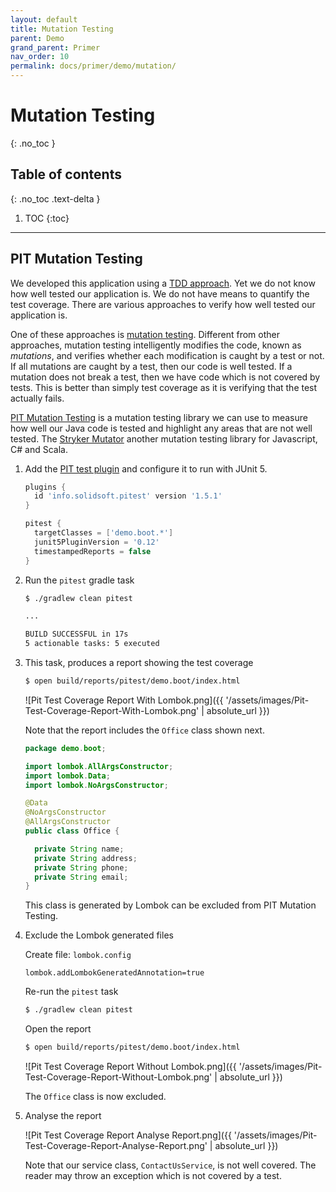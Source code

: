 ```yaml
---
layout: default
title: Mutation Testing
parent: Demo
grand_parent: Primer
nav_order: 10
permalink: docs/primer/demo/mutation/
---
```


# Mutation Testing
{: .no_toc }

## Table of contents
{: .no_toc .text-delta }

1. TOC
{:toc}

---

## PIT Mutation Testing

We developed this application using a [TDD approach](https://martinfowler.com/bliki/TestDrivenDevelopment.html).  Yet we do not know how well tested our application is.  We do not have means to quantify the test coverage.  There are various approaches to verify how well tested our application is.

One of these approaches is [mutation testing](https://en.wikipedia.org/wiki/Mutation_testing).  Different from other approaches, mutation testing intelligently modifies the code, known as _mutations_, and verifies whether each modification is caught by a test or not.  If all mutations are caught by a test, then our code is well tested.  If a mutation does not break a test, then we have code which is not covered by tests.  This is better than simply test coverage as it is verifying that the test actually fails.

[PIT Mutation Testing](https://pitest.org/) is a mutation testing library we can use to measure how well our Java code is tested and highlight any areas that are not well tested.  The [Stryker Mutator](https://stryker-mutator.io/) another mutation testing library for Javascript, C# and Scala.

1. Add the [PIT test plugin](https://plugins.gradle.org/plugin/info.solidsoft.pitest) and configure it to run with JUnit 5.

   ```groovy
   plugins {
     id 'info.solidsoft.pitest' version '1.5.1'
   }

   pitest {
     targetClasses = ['demo.boot.*']
     junit5PluginVersion = '0.12'
     timestampedReports = false
   }
   ```

1. Run the `pitest` gradle task

   ```bash
   $ ./gradlew clean pitest

   ...

   BUILD SUCCESSFUL in 17s
   5 actionable tasks: 5 executed
   ```

1. This task, produces a report showing the test coverage

   ```bash
   $ open build/reports/pitest/demo.boot/index.html
   ```

   ![Pit Test Coverage Report With Lombok.png]({{ '/assets/images/Pit-Test-Coverage-Report-With-Lombok.png' | absolute_url }})

   Note that the report includes the `Office` class shown next.

   ```java
   package demo.boot;

   import lombok.AllArgsConstructor;
   import lombok.Data;
   import lombok.NoArgsConstructor;

   @Data
   @NoArgsConstructor
   @AllArgsConstructor
   public class Office {

     private String name;
     private String address;
     private String phone;
     private String email;
   }
   ```

   This class is generated by Lombok can be excluded from PIT Mutation Testing.

1. Exclude the Lombok generated files

   Create file: `lombok.config`

   ```properties
   lombok.addLombokGeneratedAnnotation=true
   ```

   Re-run the `pitest` task

   ```bash
   $ ./gradlew clean pitest
   ```

   Open the report

   ```bash
   $ open build/reports/pitest/demo.boot/index.html
   ```

   ![Pit Test Coverage Report Without Lombok.png]({{ '/assets/images/Pit-Test-Coverage-Report-Without-Lombok.png' | absolute_url }})

   The `Office` class is now excluded.

1. Analyse the report

   ![Pit Test Coverage Report Analyse Report.png]({{ '/assets/images/Pit-Test-Coverage-Report-Analyse-Report.png' | absolute_url }})

   Note that our service class, `ContactUsService`, is not well covered.  The reader may throw an exception which is not covered by a test.
